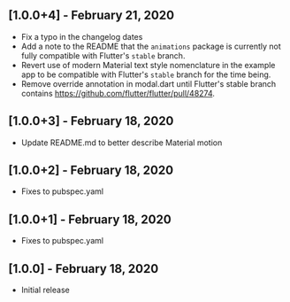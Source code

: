 ## [1.0.0+4] - February 21, 2020

* Fix a typo in the changelog dates
* Add a note to the README that the `animations` package is currently not
  fully compatible with Flutter's `stable` branch.
* Revert use of modern Material text style nomenclature in the example app
  to be compatible with Flutter's `stable` branch for the time being.
* Remove override annotation in modal.dart until Flutter's stable branch
  contains https://github.com/flutter/flutter/pull/48274.

## [1.0.0+3] - February 18, 2020

* Update README.md to better describe Material motion


## [1.0.0+2] - February 18, 2020

* Fixes to pubspec.yaml


## [1.0.0+1] - February 18, 2020

* Fixes to pubspec.yaml


## [1.0.0] - February 18, 2020

* Initial release
